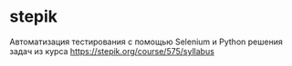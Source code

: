 # stepik
Автоматизация тестирования с помощью Selenium и Python
решения задач из курса https://stepik.org/course/575/syllabus
